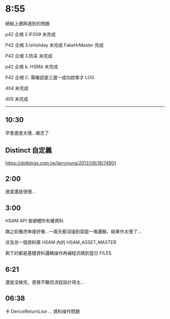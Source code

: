 # 8:55

總結上禮拜遇到的問題

p42 企規 2.IF009 未完成

P42 企規 3.IsHoliday 未完成 FakeHrMaster 完成

P42 企規 3.防呆 未完成

p42 企規 b. HSMA 未完成

P42 企規 C. 需確認是三選一成功啟單才 LOG

404 未完成

405 未完成

---

## 10:30

早會進度太慢...被念了

## Distinct 自定義

<https://dotblogs.com.tw/larrynung/2012/09/18/74901>

## 2:00

進度還是很慢...

## 3:00

HSAM API 查硬體所有權資料

跟之前雅虎串接好像...一兩天都沒碰到頁面一堆邏輯，結果作太慢了...

涉及另一個資料庫 HSAM 內的 HSAM_ASSET_MASTER

剩下的都是基礎資料邏輯操作再補程式碼到當日 FILES

## 6:21

還是沒做完，感覺不難但流程設計得太...

## 06:38

卡 DericeReturnLise ... 資料操作問題
